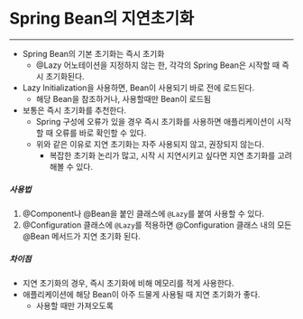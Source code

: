# Spring Bean의 지연초기화
***
- Spring Bean의 기본 초기화는 즉시 초기화
	- @Lazy 어노테이션을 지정하지 않는 한, 각각의 Spring Bean은 시작할 때 즉시 초기화된다.
- Lazy Initialization을 사용하면, Bean이 사용되기 바로 전에 로드된다.
	- 해당 Bean을 참조하거나, 사용할때만 Bean이 로드됨
- 보통은 즉시 초기화를 추천한다.
	- Spring 구성에 오류가 있을 경우 즉시 초기화를 사용하면 애플리케이션이 시작할 때 오류를 바로 확인할 수 있다.
    - 위와 같은 이유로 지연 초기화는 자주 사용되지 않고, 권장되지 않는다.
        - 복잡한 초기화 논리가 많고, 시작 시 지연시키고 싶다면 지연 초기화를 고려해볼 수 있다.

##### 사용법
1. @Component나 @Bean을 붙인 클래스에 `@Lazy`를 붙여 사용할 수 있다.
2. @Configuration 클래스에 `@Lazy`를 적용하면 @Configuration 클래스 내의 모든 @Bean 메서드가 지연 초기화 된다.


##### 차이점
- 지연 초기화의 경우, 즉시 초기화에 비해 메모리를 적게 사용한다.
- 애플리케이션에 해당 Bean이 아주 드물게 사용될 때 지연 초기화가 좋다.
	- 사용할 때만 가져오도록
